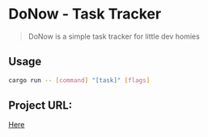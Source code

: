 # DoNow - Task Tracker
> DoNow is a simple task tracker for little dev homies

## Usage
```bash
cargo run -- [command] "[task]" [flags]
```

## Project URL:
[Here](https://roadmap.sh/projects/task-tracker)